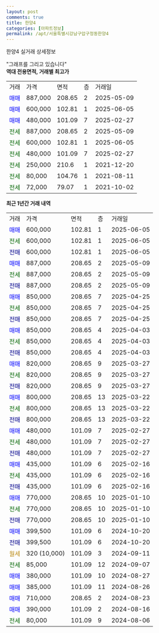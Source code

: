 ```yaml
---
layout: post
comments: true
title: 한양4
categories: [아파트정보]
permalink: /apt/서울특별시강남구압구정동한양4
---
```


한양4 실거래 상세정보

<script type="text/javascript">
  google.charts.load('current', {'packages':['line', 'corechart']});
  google.charts.setOnLoadCallback(drawChart);

  function drawChart() {
    var data = new google.visualization.DataTable();
    data.addColumn('date', '거래일');
    data.addColumn('number', "매매");
    data.addColumn('number', "전세");
    data.addColumn('number', "전매");

    data.addRows([[new Date(Date.parse("2025-06-05")), 600000, null, null], [new Date(Date.parse("2025-06-05")), null, 600000, null], [new Date(Date.parse("2025-06-05")), null, null, 600000], [new Date(Date.parse("2025-05-09")), 887000, null, null], [new Date(Date.parse("2025-05-09")), null, 887000, null], [new Date(Date.parse("2025-05-09")), null, null, 887000], [new Date(Date.parse("2025-04-25")), 850000, null, null], [new Date(Date.parse("2025-04-25")), null, 850000, null], [new Date(Date.parse("2025-04-25")), null, null, 850000], [new Date(Date.parse("2025-04-03")), 850000, null, null], [new Date(Date.parse("2025-04-03")), null, 850000, null], [new Date(Date.parse("2025-04-03")), null, null, 850000], [new Date(Date.parse("2025-03-27")), 820000, null, null], [new Date(Date.parse("2025-03-27")), null, 820000, null], [new Date(Date.parse("2025-03-27")), null, null, 820000], [new Date(Date.parse("2025-03-22")), 800000, null, null], [new Date(Date.parse("2025-03-22")), null, 800000, null], [new Date(Date.parse("2025-03-22")), null, null, 800000], [new Date(Date.parse("2025-02-27")), 480000, null, null], [new Date(Date.parse("2025-02-27")), null, 480000, null], [new Date(Date.parse("2025-02-27")), null, null, 480000], [new Date(Date.parse("2025-02-16")), 435000, null, null], [new Date(Date.parse("2025-02-16")), null, 435000, null], [new Date(Date.parse("2025-02-16")), null, null, 435000], [new Date(Date.parse("2025-01-10")), 770000, null, null], [new Date(Date.parse("2025-01-10")), null, 770000, null], [new Date(Date.parse("2025-01-10")), null, null, 770000], [new Date(Date.parse("2024-10-20")), 399500, null, null], [new Date(Date.parse("2024-10-20")), null, null, 399500], [new Date(Date.parse("2024-09-11")), null, null, null], [new Date(Date.parse("2024-09-07")), null, 85000, null], [new Date(Date.parse("2024-08-27")), 380000, null, null], [new Date(Date.parse("2024-08-26")), 385000, null, null], [new Date(Date.parse("2024-08-23")), 710000, null, null], [new Date(Date.parse("2024-08-16")), 390000, null, null], [new Date(Date.parse("2024-08-06")), null, 80000, null]]);

    var options = {
      hAxis: {
        format: 'yyyy/MM/dd'
      },    
      lineWidth: 0,
      pointsVisible: true,    
      title: '최근 1년간 유형별 실거래가 분포',
      legend: { position: 'bottom' }
    };

    var formatter = new google.visualization.NumberFormat({pattern:'###,###'} );
    formatter.format(data, 1);
    formatter.format(data, 2);
    
    setTimeout(function() {
        var chart = new google.visualization.LineChart(document.getElementById('columnchart_material'));
        chart.draw(data, (options));
        document.getElementById('loading').style.display = 'none';
    }, 200);
  }
</script>


<div id="loading" style="z-index:20; display: block; margin-left: 0px">"그래프를 그리고 있습니다"</div>
<div id="columnchart_material" style="width: 95%; margin-left: 0px; display: block"></div>
<!-- contents start -->
<b>역대 전용면적, 거래별 최고가</b>
<table class="sortable">
    <tr>
      <td>거래</td>
      <td>가격</td>
      <td>면적</td>
      <td>층</td>
      <td>거래일</td>
    </tr>
        <tr>
          <td><a style="color: blue">매매</a></td>
          <td>887,000</td>
          <td>208.65</td>
          <td>2</td>
          <td>2025-05-09</td>
        </tr>            <tr>
          <td><a style="color: blue">매매</a></td>
          <td>600,000</td>
          <td>102.81</td>
          <td>1</td>
          <td>2025-06-05</td>
        </tr>            <tr>
          <td><a style="color: blue">매매</a></td>
          <td>480,000</td>
          <td>101.09</td>
          <td>7</td>
          <td>2025-02-27</td>
        </tr>        
        <tr>
              <td><a style="color: darkgreen">전세</a></td>
              <td>887,000</td>
              <td>208.65</td>
              <td>2</td>
              <td>2025-05-09</td>
            </tr>            <tr>
              <td><a style="color: darkgreen">전세</a></td>
              <td>600,000</td>
              <td>102.81</td>
              <td>1</td>
              <td>2025-06-05</td>
            </tr>            <tr>
              <td><a style="color: darkgreen">전세</a></td>
              <td>480,000</td>
              <td>101.09</td>
              <td>7</td>
              <td>2025-02-27</td>
            </tr>            <tr>
              <td><a style="color: darkgreen">전세</a></td>
              <td>250,000</td>
              <td>210.6</td>
              <td>1</td>
              <td>2021-12-20</td>
            </tr>            <tr>
              <td><a style="color: darkgreen">전세</a></td>
              <td>80,000</td>
              <td>104.76</td>
              <td>1</td>
              <td>2021-08-11</td>
            </tr>            <tr>
              <td><a style="color: darkgreen">전세</a></td>
              <td>72,000</td>
              <td>79.07</td>
              <td>1</td>
              <td>2021-10-02</td>
            </tr>        
    
</table>

<b>최근 1년간 거래 내역</b>

<table class="sortable">
    <tr>
      <td>거래</td>
      <td>가격</td>
      <td>면적</td>
      <td>층</td>
      <td>거래일</td>
    </tr>
    <tr>
      <td><a style="color: blue">매매</a></td>
      <td>600,000</td>
      <td>102.81</td>
      <td>1</td>
      <td>2025-06-05</td>
    </tr>          <tr>
      <td><a style="color: darkgreen">전세</a></td>
      <td>600,000</td>
      <td>102.81</td>
      <td>1</td>
      <td>2025-06-05</td>
    </tr>          <tr>
      <td><a style="color: darkblue">전매</a></td>
      <td>600,000</td>
      <td>102.81</td>
      <td>1</td>
      <td>2025-06-05</td>
    </tr>          <tr>
      <td><a style="color: blue">매매</a></td>
      <td>887,000</td>
      <td>208.65</td>
      <td>2</td>
      <td>2025-05-09</td>
    </tr>          <tr>
      <td><a style="color: darkgreen">전세</a></td>
      <td>887,000</td>
      <td>208.65</td>
      <td>2</td>
      <td>2025-05-09</td>
    </tr>          <tr>
      <td><a style="color: darkblue">전매</a></td>
      <td>887,000</td>
      <td>208.65</td>
      <td>2</td>
      <td>2025-05-09</td>
    </tr>          <tr>
      <td><a style="color: blue">매매</a></td>
      <td>850,000</td>
      <td>208.65</td>
      <td>7</td>
      <td>2025-04-25</td>
    </tr>          <tr>
      <td><a style="color: darkgreen">전세</a></td>
      <td>850,000</td>
      <td>208.65</td>
      <td>7</td>
      <td>2025-04-25</td>
    </tr>          <tr>
      <td><a style="color: darkblue">전매</a></td>
      <td>850,000</td>
      <td>208.65</td>
      <td>7</td>
      <td>2025-04-25</td>
    </tr>          <tr>
      <td><a style="color: blue">매매</a></td>
      <td>850,000</td>
      <td>208.65</td>
      <td>4</td>
      <td>2025-04-03</td>
    </tr>          <tr>
      <td><a style="color: darkgreen">전세</a></td>
      <td>850,000</td>
      <td>208.65</td>
      <td>4</td>
      <td>2025-04-03</td>
    </tr>          <tr>
      <td><a style="color: darkblue">전매</a></td>
      <td>850,000</td>
      <td>208.65</td>
      <td>4</td>
      <td>2025-04-03</td>
    </tr>          <tr>
      <td><a style="color: blue">매매</a></td>
      <td>820,000</td>
      <td>208.65</td>
      <td>9</td>
      <td>2025-03-27</td>
    </tr>          <tr>
      <td><a style="color: darkgreen">전세</a></td>
      <td>820,000</td>
      <td>208.65</td>
      <td>9</td>
      <td>2025-03-27</td>
    </tr>          <tr>
      <td><a style="color: darkblue">전매</a></td>
      <td>820,000</td>
      <td>208.65</td>
      <td>9</td>
      <td>2025-03-27</td>
    </tr>          <tr>
      <td><a style="color: blue">매매</a></td>
      <td>800,000</td>
      <td>208.65</td>
      <td>13</td>
      <td>2025-03-22</td>
    </tr>          <tr>
      <td><a style="color: darkgreen">전세</a></td>
      <td>800,000</td>
      <td>208.65</td>
      <td>13</td>
      <td>2025-03-22</td>
    </tr>          <tr>
      <td><a style="color: darkblue">전매</a></td>
      <td>800,000</td>
      <td>208.65</td>
      <td>13</td>
      <td>2025-03-22</td>
    </tr>          <tr>
      <td><a style="color: blue">매매</a></td>
      <td>480,000</td>
      <td>101.09</td>
      <td>7</td>
      <td>2025-02-27</td>
    </tr>          <tr>
      <td><a style="color: darkgreen">전세</a></td>
      <td>480,000</td>
      <td>101.09</td>
      <td>7</td>
      <td>2025-02-27</td>
    </tr>          <tr>
      <td><a style="color: darkblue">전매</a></td>
      <td>480,000</td>
      <td>101.09</td>
      <td>7</td>
      <td>2025-02-27</td>
    </tr>          <tr>
      <td><a style="color: blue">매매</a></td>
      <td>435,000</td>
      <td>101.09</td>
      <td>6</td>
      <td>2025-02-16</td>
    </tr>          <tr>
      <td><a style="color: darkgreen">전세</a></td>
      <td>435,000</td>
      <td>101.09</td>
      <td>6</td>
      <td>2025-02-16</td>
    </tr>          <tr>
      <td><a style="color: darkblue">전매</a></td>
      <td>435,000</td>
      <td>101.09</td>
      <td>6</td>
      <td>2025-02-16</td>
    </tr>          <tr>
      <td><a style="color: blue">매매</a></td>
      <td>770,000</td>
      <td>208.65</td>
      <td>10</td>
      <td>2025-01-10</td>
    </tr>          <tr>
      <td><a style="color: darkgreen">전세</a></td>
      <td>770,000</td>
      <td>208.65</td>
      <td>10</td>
      <td>2025-01-10</td>
    </tr>          <tr>
      <td><a style="color: darkblue">전매</a></td>
      <td>770,000</td>
      <td>208.65</td>
      <td>10</td>
      <td>2025-01-10</td>
    </tr>          <tr>
      <td><a style="color: blue">매매</a></td>
      <td>399,500</td>
      <td>101.09</td>
      <td>6</td>
      <td>2024-10-20</td>
    </tr>          <tr>
      <td><a style="color: darkblue">전매</a></td>
      <td>399,500</td>
      <td>101.09</td>
      <td>6</td>
      <td>2024-10-20</td>
    </tr>          <tr>
      <td><a style="color: darkgoldenrod">월세</a></td>
      <td>320 (10,000)</td>
      <td>101.09</td>
      <td>3</td>
      <td>2024-09-11</td>
    </tr>          <tr>
      <td><a style="color: darkgreen">전세</a></td>
      <td>85,000</td>
      <td>101.09</td>
      <td>12</td>
      <td>2024-09-07</td>
    </tr>          <tr>
      <td><a style="color: blue">매매</a></td>
      <td>380,000</td>
      <td>101.09</td>
      <td>10</td>
      <td>2024-08-27</td>
    </tr>          <tr>
      <td><a style="color: blue">매매</a></td>
      <td>385,000</td>
      <td>101.09</td>
      <td>11</td>
      <td>2024-08-26</td>
    </tr>          <tr>
      <td><a style="color: blue">매매</a></td>
      <td>710,000</td>
      <td>208.65</td>
      <td>2</td>
      <td>2024-08-23</td>
    </tr>          <tr>
      <td><a style="color: blue">매매</a></td>
      <td>390,000</td>
      <td>101.09</td>
      <td>2</td>
      <td>2024-08-16</td>
    </tr>          <tr>
      <td><a style="color: darkgreen">전세</a></td>
      <td>80,000</td>
      <td>101.09</td>
      <td>9</td>
      <td>2024-08-06</td>
    </tr>      </table>
<!-- contents end -->    

